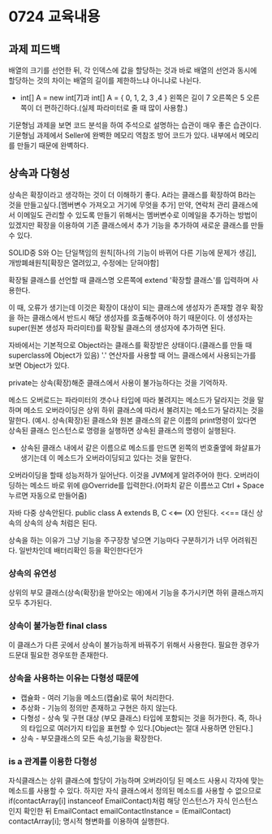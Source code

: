 # 0724 교육내용
## 과제 피드백
배열의 크기를 선언한 뒤, 각 인덱스에 값을 할당하는 것과 바로 배열의 선언과 동시에 할당하는 것의 차이는 배열의 길이를 제한하느냐 아니냐로 나뉜다.
 * int[] A = new int[7]과 int[] A = { 0, 1, 2, 3 ,4 } 왼쪽은 길이 7 오른쪽은 5 오른쪽이 더 편하긴하다.(실제 파라미터로 줄 때 많이 사용함.)

 기문형님 과제을 보면 코드 분석을 하여 주석으로 설명하는 습관이 매우 좋은 습관이다.
 기문형님 과제에서 Seller에 완벽한 메모리 역참조 방어 코드가 있다. 내부에서 메모리를 만들기 때문에 완벽하다.

 ## 상속과 다형성
 상속은 확장이라고 생각하는 것이 더 이해하기 좋다. A라는 클래스를 확장하여 B라는 것을 만들고싶다.[멤버변수 가져오고 거기에 무엇을 추가]
 만약, 연락처 관리 클래스에서 이메일도 관리할 수 있도록 만들기 위해서는 멤버변수로 이메일을 추가하는 방법이 있겠지만 확장을 이용하여 기존 클래스에서
 추가 기능을 추가하여 새로운 클래스를 만들 수 있다.

 SOLID중 S와 O는 단일책임의 원칙[하나의 기능이 바뀌어 다른 기능에 문제가 생김], 개방폐쇄원칙[확장은 열려있고, 수정에는 닫혀야함]

 확장될 클래스를 선언할 때 클래스명 오른쪽에 extend '확장할 클래스'를 입력하며 사용한다.
 
 이 때, 오류가 생기는데 이것은 확장이 대상이 되는 클래스에 생성자가 존재할 경우 확장을 하는 클래스에서 반드시 해당 생성자를 호출해주어야 하기 때문이다.
 이 생성자는 super(원본 생성자 파라미터)를 확장될 클래스의 생성자에 추가하면 된다.

 자바에서는 기본적으로 Object라는 클래스를 확장받은 상태이다.(클래스를 만들 때 superclass에 Object가 있음)
 '.' 연산자를 사용할 때 어느 클래스에서 사용되는가를 보면 Object가 있다.

 private는 상속(확장)해준 클래스에서 사용이 불가능하다는 것을 기억하자.

 메소드 오버로드는 파라미터의 갯수나 타입에 따라 불려지는 메소드가 달라지는 것을 말하며 메소드 오버라이딩은 상위 하위 클래스에 따라서 불려지는 메소드가 달라지는 것을 말한다.
 (예시. 상속(확장)된 클래스와 원본 클래스의 같은 이름의 print명령이 있다면 상속된 클래스 인스턴스로 명령을 실행하면 상속된 클래스의 명령이 실행된다.
 + 상속된 클래스 내에서 같은 이름으로 메소드를 만드면 왼쪽의 번호줄옆에 화살표가 생기는데 이 메소드가 오버라이딩되고 있다는 것을 말한다.

 오버라이딩을 할때 성능저하가 일어난다. 이것을 JVM에게 알려주어야 한다. 오버라이딩하는 메소드 바로 위에 @Override를 입력한다.(어파치 같은 이름쓰고 Ctrl + Space 누르면 자동으로 만들어줌)

 자바 다중 상속안된다. public class A extends B, C <<== (X)  안된다. <<== 대신 상속의 상속의 상속 처럼은 된다.

 상속을 하는 이유가 그냥 기능을 주구장창 넣으면 기능마다 구분하기가 너무 어려워진다. 일반차인데 배터리확인 등을 확인한다던가

### 상속의 유연성
 상위의 부모 클래스(상속(확장)을 받아오는 애)에서 기능을 추가시키면 하위 클래스까지 모두 추가된다.

### 상속이 불가능한 final class
 이 클래스가 다른 곳에서 상속이 불가능하게 바꿔주기 위해서 사용한다. 필요한 경우가 드문대 필요한 경우또한 존재한다.

### 상속을 사용하는 이유는 다형성 때문에
 + 캡슐화 - 여러 기능을 메소드(캡슐)로 묶어 처리한다.
 + 추상화 - 기능의 정의만 존재하고 구현은 하지 않는다.
 + 다형성 - 상속 및 구현 대상 (부모 클래스) 타입에 포함되는 것을 허가한다. 즉, 하나의 타입으로 여러가지 타입을 표현할 수 있다.[Object는 절대 사용하면 안된다.]
 + 상속 - 부모클래스의 모든 속성,기능을 확장한다.

 ### is a 관계를 이용한 다형성
 자식클래스는 상위 클래스에 할당이 가능하며 오버라이딩 된 메소드 사용시 각자에 맞는 메소드를 사용할 수 있다.
 하지만 자식 클래스에서 정의된 메소드를 사용할 수 없으므로 if(contactArray[i] instanceof EmailContact)처럼 해당 인스턴스가 자식 인스턴스인지 확인한 뒤 EmailContact emailContactInstance = (EmailContact) contactArray[i]; 명시적 형변화를 이용하여 실행한다.

 
